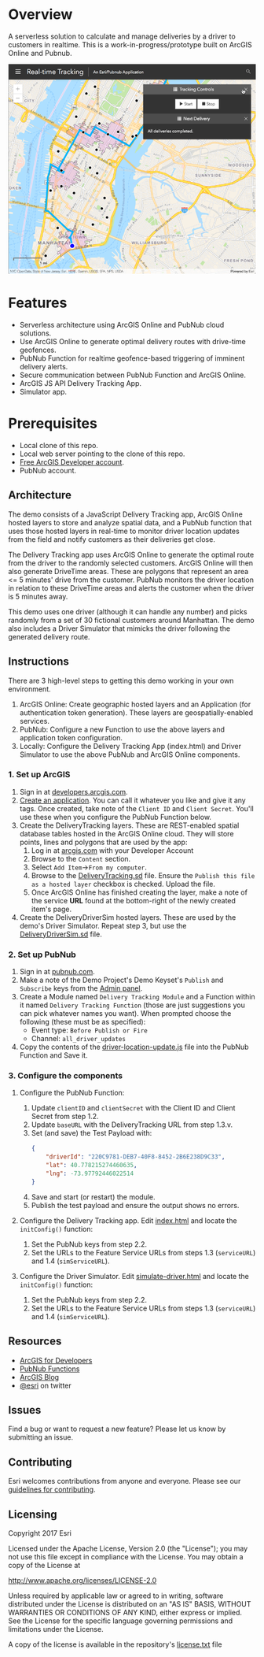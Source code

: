 # Overview
A serverless solution to calculate and manage deliveries by a driver to customers in realtime. This is a work-in-progress/prototype built on ArcGIS Online and Pubnub.

![App](pubnub-delivery-tracking-demo.png)​

# Features
* Serverless architecture using ArcGIS Online and PubNub cloud solutions.
* Use ArcGIS Online to generate optimal delivery routes with drive-time geofences.
* PubNub Function for realtime geofence-based triggering of imminent delivery alerts.
* Secure communication between PubNub Function and ArcGIS Online.
* ArcGIS JS API Delivery Tracking App.
* Simulator app.

# Prerequisites
* Local clone of this repo.
* Local web server pointing to the clone of this repo.
* [Free ArcGIS Developer account](https://developers.arcgis.com/sign-up).
* PubNub account.

## Architecture
The demo consists of a JavaScript Delivery Tracking app, ArcGIS Online hosted layers to store and analyze spatial data, and a PubNub function that uses those hosted layers in real-time to monitor driver location updates from the field and notify customers as their deliveries get close.

The Delivery Tracking app uses ArcGIS Online to generate the optimal route from the driver to the randomly selected customers. ArcGIS Online will then also generate DriveTime areas. These are polygons that represent an area <= 5 minutes' drive from the customer. PubNub monitors the driver location in relation to these DriveTime areas and alerts the customer when the driver is 5 minutes away.

This demo uses one driver (although it can handle any number) and picks randomly from a set of 30 fictional customers around Manhattan. The demo also includes a Driver Simulator that mimicks the driver following the generated delivery route.

## Instructions

There are 3 high-level steps to getting this demo working in your own environment.

1) ArcGIS Online: Create geographic hosted layers and an Application (for authentication token generation). These layers are geospatially-enabled services.
2) PubNub: Configure a new Function to use the above layers and application token configuration.
3) Locally: Configure the Delivery Tracking App (index.html) and Driver Simulator to use the above PubNub and ArcGIS Online components.


### 1. Set up ArcGIS
1. Sign in at [developers.arcgis.com](https://developers.arcgis.com).
2. [Create an application](https://developers.arcgis.com/applications/new). You can call it whatever you like and give it any tags. Once created, take note of the `Client ID` and `Client Secret`. You'll use these when you configure the PubNub Function below.
3. Create the DeliveryTracking layers. These are REST-enabled spatial database tables hosted in the ArcGIS Online cloud. They will store points, lines and polygons that are used by the app:
    1. Log in at [arcgis.com](https://www.arcgis.com/home/signin.html) with your Developer Account
    2. Browse to the `Content` section.
    3. Select `Add Item`->`From my computer`.
    4. Browse to the [DeliveryTracking.sd](Service%20Definitions/DeliveryTracking.sd) file. Ensure the `Publish this file as a hosted layer` checkbox is checked. Upload the file.
    5. Once ArcGIS Online has finished creating the layer, make a note of the service **URL** found at the bottom-right of the newly created item's page.
4. Create the DeliveryDriverSim hosted layers. These are used by the demo's Driver Simulator. Repeat step 3, but use the [DeliveryDriverSim.sd](Service%20Definitions/DeliveryDriverSim.sd) file.

### 2. Set up PubNub
1. Sign in at [pubnub.com](https://admin.pubnub.com/).
2. Make a note of the Demo Project's Demo Keyset's `Publish` and `Subscribe` keys from the [Admin panel](https://admin.pubnub.com/).
3. Create a Module named `Delivery Tracking Module` and a Function within it named `Delivery Tracking Function` (those are just suggestions you can pick whatever names you want). When prompted choose the following (these must be as specified):
    * Event type: `Before Publish or Fire`
    * Channel: `all_driver_updates`
4. Copy the contents of the [driver-location-update.js](PubNub%20Functions/driver-location-update.js) file into the PubNub Function and Save it.

### 3. Configure the components
1. Configure the PubNub Function:
    1. Update `clientID` and `clientSecret` with the Client ID and Client Secret from step 1.2.
    2. Update `baseURL` with the DeliveryTracking URL from step 1.3.v.
    3. Set (and save) the Test Payload with:
        ```json
        {
            "driverId": "220C9781-DEB7-40F8-8452-2B6E238D9C33",
            "lat": 40.778215274460635,
            "lng": -73.97792446022514
        }
        ```
    4. Save and start (or restart) the module.
    5. Publish the test payload and ensure the output shows no errors.

2. Configure the Delivery Tracking app. Edit [index.html](index.html) and locate the `initConfig()` function:
    1. Set the PubNub keys from step 2.2.
    2. Set the URLs to the Feature Service URLs from steps 1.3 (`serviceURL`) and 1.4 (`simServiceURL`).

3. Configure the Driver Simulator. Edit [simulate-driver.html](simulate-driver.html) and locate the `initConfig()` function:
    1. Set the PubNub keys from step 2.2.
    2. Set the URLs to the Feature Service URLs from steps 1.3 (`serviceURL`) and 1.4 (`simServiceURL`).

## Resources

* [ArcGIS for Developers](https://developers.arcgis.com)
* [PubNub Functions](https://www.pubnub.com/products/functions/)
* [ArcGIS Blog](http://blogs.esri.com/esri/arcgis/)
* [@esri](http://twitter.com/esri) on twitter

## Issues
Find a bug or want to request a new feature?  Please let us know by submitting an issue.

## Contributing
Esri welcomes contributions from anyone and everyone. Please see our [guidelines for contributing](https://github.com/esri/contributing).

## Licensing
Copyright 2017 Esri


Licensed under the Apache License, Version 2.0 (the "License");
you may not use this file except in compliance with the License.
You may obtain a copy of the License at


   http://www.apache.org/licenses/LICENSE-2.0


Unless required by applicable law or agreed to in writing, software
distributed under the License is distributed on an "AS IS" BASIS,
WITHOUT WARRANTIES OR CONDITIONS OF ANY KIND, either express or implied.
See the License for the specific language governing permissions and
limitations under the License.


A copy of the license is available in the repository's [license.txt](https://github.com/Esri/pubnub-delivery-tracking-demo/blob/master/license.txt) file
